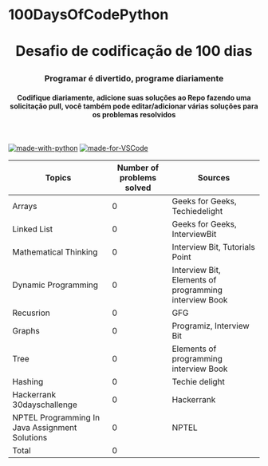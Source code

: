 # 100DaysOfCodePython

<h1 align ="center">Desafio de codificação de 100 dias</p>
<h3 align = "center">Programar é divertido, programe diariamente </p>
<h4 align = "center">Codifique diariamente, adicione suas soluções ao Repo fazendo uma solicitação pull, você também pode editar/adicionar várias soluções para os problemas resolvidos</h4>
<br>


[![made-with-python](https://img.shields.io/badge/Made%20with-Python-1f425f.svg)](https://www.python.org/)
[![made-for-VSCode](https://img.shields.io/badge/Made%20for-VSCode-1f425f.svg)](https://code.visualstudio.com/)


Topics | Number of problems solved | Sources<br>
----- | ------------------------- | ------------------------
Arrays | 0                   | Geeks for Geeks, Techiedelight
Linked List |0                   | Geeks for Geeks, InterviewBit
Mathematical Thinking | 0       | Interview Bit, Tutorials Point
Dynamic Programming | 0         | Interview Bit, Elements of programming interview Book
Recusrion      | 0    | GFG
Graphs              | 0          | Programiz, Interview Bit
Tree                | 0           | Elements of programming interview Book
Hashing             | 0          | Techie delight
Hackerrank 30dayschallenge | 0   | Hackerrank
NPTEL Programming In Java Assignment Solutions  | 0   | NPTEL
Total | 0
